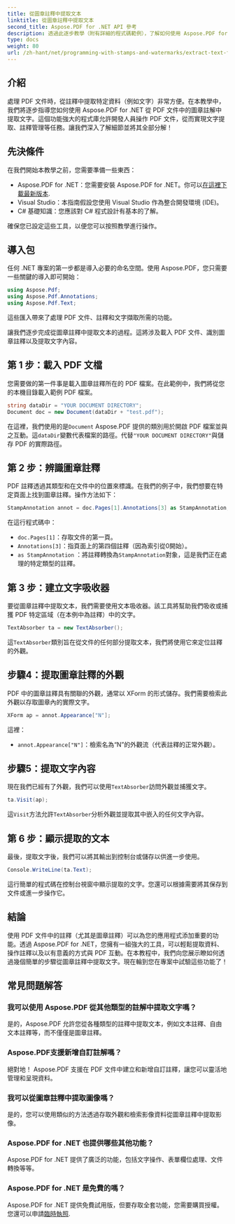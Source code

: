 ```yaml
---
title: 從圖章註釋中提取文本
linktitle: 從圖章註釋中提取文本
second_title: Aspose.PDF for .NET API 參考
description: 透過此逐步教學（附有詳細的程式碼範例），了解如何使用 Aspose.PDF for .NET 從 PDF 中的圖章註解中擷取文字。
type: docs
weight: 80
url: /zh-hant/net/programming-with-stamps-and-watermarks/extract-text-from-stamp-annotation/
---
```

## 介紹

處理 PDF 文件時，從註釋中提取特定資料（例如文字）非常方便。在本教學中，我們將逐步指導您如何使用 Aspose.PDF for .NET 從 PDF 文件中的圖章註解中提取文字。這個功能強大的程式庫允許開發人員操作 PDF 文件，從而實現文字提取、註釋管理等任務。讓我們深入了解細節並將其全部分解！

## 先決條件

在我們開始本教學之前，您需要準備一些東西：

-  Aspose.PDF for .NET：您需要安裝 Aspose.PDF for .NET。你可以[在這裡下載最新版本](https://releases.aspose.com/pdf/net/).
- Visual Studio：本指南假設您使用 Visual Studio 作為整合開發環境 (IDE)。
- C# 基礎知識：您應該對 C# 程式設計有基本的了解。

確保您已設定這些工具，以便您可以按照教學進行操作。

## 導入包

任何 .NET 專案的第一步都是導入必要的命名空間。使用 Aspose.PDF，您只需要一些關鍵的導入即可開始：

```csharp
using Aspose.Pdf;
using Aspose.Pdf.Annotations;
using Aspose.Pdf.Text;
```

這些匯入帶來了處理 PDF 文件、註釋和文字擷取所需的功能。

讓我們逐步完成從圖章註釋中提取文本的過程。這將涉及載入 PDF 文件、識別圖章註釋以及提取文字內容。

## 第 1 步：載入 PDF 文檔

您需要做的第一件事是載入圖章註釋所在的 PDF 檔案。在此範例中，我們將從您的本機目錄載入範例 PDF 檔案。

```csharp
string dataDir = "YOUR DOCUMENT DIRECTORY";
Document doc = new Document(dataDir + "test.pdf");
```

在這裡，我們使用的是`Document` Aspose.PDF 提供的類別用於開啟 PDF 檔案並與之互動。這`dataDir`變數代表檔案的路徑。代替`"YOUR DOCUMENT DIRECTORY"`與儲存 PDF 的實際路徑。

## 第 2 步：辨識圖章註釋

PDF 註釋透過其類型和在文件中的位置來標識。在我們的例子中，我們想要在特定頁面上找到圖章註釋。操作方法如下：

```csharp
StampAnnotation annot = doc.Pages[1].Annotations[3] as StampAnnotation;
```

在這行程式碼中：
- `doc.Pages[1]`：存取文件的第一頁。
- `Annotations[3]`：指頁面上的第四個註釋（因為索引從0開始）。
- `as StampAnnotation` ：將註釋轉換為`StampAnnotation`對象，這是我們正在處理的特定類型的註釋。

## 第 3 步：建立文字吸收器

要從圖章註釋中提取文本，我們需要使用文本吸收器。該工具將幫助我們吸收或捕獲 PDF 特定區域（在本例中為註釋）中的文字。

```csharp
TextAbsorber ta = new TextAbsorber();
```

這`TextAbsorber`類別旨在從文件的任何部分提取文本，我們將使用它來定位註釋的外觀。

## 步驟4：提取圖章註釋的外觀

PDF 中的圖章註釋具有關聯的外觀，通常以 XForm 的形式儲存。我們需要檢索此外觀以存取圖章內的實際文字。

```csharp
XForm ap = annot.Appearance["N"];
```

這裡：
- `annot.Appearance["N"]`：檢索名為“N”的外觀流（代表註釋的正常外觀）。

## 步驟5：提取文字內容

現在我們已經有了外觀，我們可以使用`TextAbsorber`訪問外觀並捕獲文字。

```csharp
ta.Visit(ap);
```

這`Visit`方法允許`TextAbsorber`分析外觀並提取其中嵌入的任何文字內容。

## 第 6 步：顯示提取的文本

最後，提取文字後，我們可以將其輸出到控制台或儲存以供進一步使用。

```csharp
Console.WriteLine(ta.Text);
```

這行簡單的程式碼在控制台視窗中顯示提取的文字。您還可以根據需要將其保存到文件或進一步操作它。

## 結論

使用 PDF 文件中的註釋（尤其是圖章註釋）可以為您的應用程式添加重要的功能。透過 Aspose.PDF for .NET，您擁有一組強大的工具，可以輕鬆提取資料、操作註釋以及以有意義的方式與 PDF 互動。在本教程中，我們向您展示瞭如何透過幾個簡單的步驟從圖章註釋中提取文字。現在輪到您在專案中試驗這些功能了！

## 常見問題解答

### 我可以使用 Aspose.PDF 從其他類型的註解中提取文字嗎？  
是的，Aspose.PDF 允許您從各種類型的註釋中提取文本，例如文本註釋、自由文本註釋等，而不僅僅是圖章註釋。

### Aspose.PDF支援新增自訂註解嗎？  
絕對地！ Aspose.PDF 支援在 PDF 文件中建立和新增自訂註釋，讓您可以靈活地管理和呈現資料。

### 我可以從圖章註釋中提取圖像嗎？  
是的，您可以使用類似的方法透過存取外觀和檢索影像資料從圖章註釋中提取影像。

### Aspose.PDF for .NET 也提供哪些其他功能？  
Aspose.PDF for .NET 提供了廣泛的功能，包括文字操作、表單欄位處理、文件轉換等等。

### Aspose.PDF for .NET 是免費的嗎？  
 Aspose.PDF for .NET 提供免費試用版，但要存取全套功能，您需要購買授權。您還可以申請[臨時執照](https://purchase.aspose.com/temporary-license/).